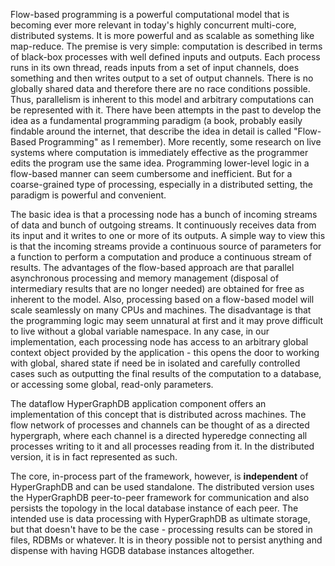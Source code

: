 Flow-based programming is a powerful computational model that is becoming ever more relevant in today's highly concurrent multi-core, distributed systems. It is more powerful and as scalable as something like map-reduce. The premise is very simple: computation is described in terms of black-box processes with well defined inputs and outputs. Each process runs in its own thread, reads inputs from a set of input channels, does something and then writes output to a set of output channels. There is no globally shared data and therefore there are no race conditions possible. Thus, parallelism is inherent to this model and arbitrary computations can be represented with it. There have been attempts in the past to develop the idea as a fundamental programming paradigm (a book, probably easily findable around the internet, that describe the idea in detail is called "Flow-Based Programming" as I remember). More recently, some research on live systems where computation is immediately effective as the programmer edits the program use the same idea. Programming lower-level logic in a flow-based manner can seem cumbersome and inefficient. But for a coarse-grained type of processing, especially in a distributed setting, the paradigm is powerful and convenient.

The basic idea is that a processing node has a bunch of incoming streams of data and bunch of outgoing streams. It continuously receives data from its input and it writes to one or more of its outputs. A simple way to view this is that the incoming streams provide a continuous source of parameters for a function to perform a computation and produce a continuous stream of results. The advantages of the flow-based approach are that parallel asynchronous processing and memory management (disposal of intermediary results that are no longer needed) are obtained for free as inherent to the model. Also, processing based on a flow-based model will scale seamlessly on many CPUs and machines. The disadvantage is that the programming logic may seem unnatural at first and it may prove difficult to live without a global variable namespace. In any case, in our implementation, each processing node has access to an arbitrary global context object provided by the application - this opens the door to working with global, shared state if need be in isolated and carefully controlled cases such as outputting the final results of the computation to a database, or accessing some global, read-only parameters.

The dataflow HyperGraphDB application component offers an implementation of this concept that is distributed across machines. The flow network of processes and channels can be thought of as a directed hypergraph, where each channel is a directed hyperedge connecting all processes writing to it and all processes reading from it. In the distributed version, it is in fact represented as such.

The core, in-process part of the framework, however, is **independent** of HyperGraphDB and can be used standalone. The distributed version uses the HyperGraphDB peer-to-peer framework for communication and also persists the topology in the local database instance of each peer. The intended use is data processing with HyperGraphDB as ultimate storage, but that doesn't have to be the case - processing results can be stored in files, RDBMs or whatever. It is in theory possible not to persist anything and dispense with having HGDB database instances altogether.